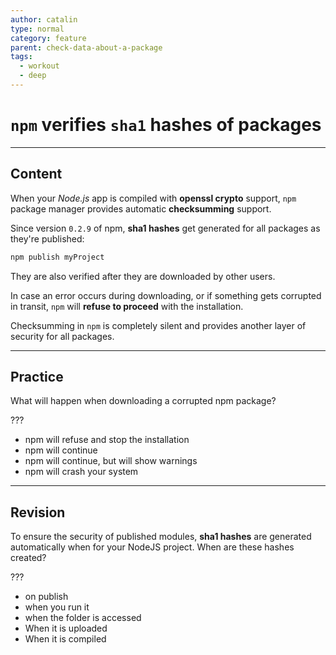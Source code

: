 ```yaml
---
author: catalin
type: normal
category: feature
parent: check-data-about-a-package
tags:
  - workout
  - deep
---
```


# `npm` verifies `sha1` hashes of packages


---

## Content

When your *Node.js* app is compiled with **openssl crypto** support, `npm` package manager  provides automatic  **checksumming** support.

Since version `0.2.9` of npm, **sha1 hashes** get generated for all packages as they're published:

```bash
npm publish myProject
```

They are also verified after they are downloaded by other users.

In case an error occurs during downloading, or if something gets corrupted in transit, `npm` will **refuse to proceed** with the installation.

Checksumming in `npm` is completely silent and provides another layer of security for all packages.


---

## Practice

What will happen when downloading a corrupted npm package?

???

- npm will refuse and stop the installation
- npm will continue
- npm will continue, but will show warnings
- npm will crash your system


---

## Revision

To ensure the security of published modules, **sha1 hashes** are generated automatically when for your NodeJS project. When are these hashes created?

???

- on publish
- when you run it
- when the folder is accessed
- When it is uploaded
- When it is compiled
